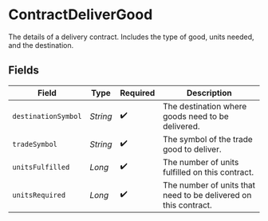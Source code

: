 # ContractDeliverGood

The details of a delivery contract. Includes the type of good, units needed, and the destination.


## Fields

| Field                                                           | Type                                                            | Required                                                        | Description                                                     |
| --------------------------------------------------------------- | --------------------------------------------------------------- | --------------------------------------------------------------- | --------------------------------------------------------------- |
| `destinationSymbol`                                             | *String*                                                        | :heavy_check_mark:                                              | The destination where goods need to be delivered.               |
| `tradeSymbol`                                                   | *String*                                                        | :heavy_check_mark:                                              | The symbol of the trade good to deliver.                        |
| `unitsFulfilled`                                                | *Long*                                                          | :heavy_check_mark:                                              | The number of units fulfilled on this contract.                 |
| `unitsRequired`                                                 | *Long*                                                          | :heavy_check_mark:                                              | The number of units that need to be delivered on this contract. |